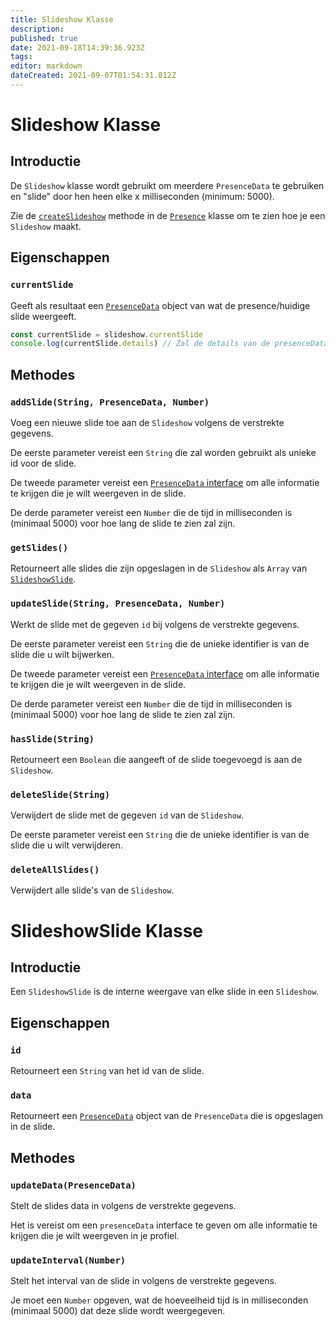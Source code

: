 ```yaml
---
title: Slideshow Klasse
description: 
published: true
date: 2021-09-18T14:39:36.923Z
tags: 
editor: markdown
dateCreated: 2021-09-07T01:54:31.812Z
---
```


# Slideshow Klasse

## Introductie

De `Slideshow` klasse wordt gebruikt om meerdere `PresenceData` te gebruiken en "slide" door hen heen elke x milliseconden (minimum: 5000).

Zie de [`createSlideshow`](/dev/presence/class#createslideshow) methode in de [`Presence`](/dev/presence/class) klasse om te zien hoe je een `Slideshow` maakt.

## Eigenschappen

### `currentSlide`

Geeft als resultaat een [`PresenceData`](/dev/presence/class#presencedata-interface) object van wat de presence/huidige slide weergeeft.

```typescript
const currentSlide = slideshow.currentSlide
console.log(currentSlide.details) // Zal de details van de presenceData loggen
```

## Methodes

### `addSlide(String, PresenceData, Number)`

Voeg een nieuwe slide toe aan de `Slideshow` volgens de verstrekte gegevens.

De eerste parameter vereist een `String` die zal worden gebruikt als unieke id voor de slide.

De tweede parameter vereist een [`PresenceData` interface](/dev/presence/class#presencedata-interface) om alle informatie te krijgen die je wilt weergeven in de slide.

De derde parameter vereist een `Number` die de tijd in milliseconden is (minimaal 5000) voor hoe lang de slide te zien zal zijn.

### `getSlides()`

Retourneert alle slides die zijn opgeslagen in de `Slideshow` als `Array` van [`SlideshowSlide`](#slideshowslide-class).

### `updateSlide(String, PresenceData, Number)`

Werkt de slide met de gegeven `id` bij volgens de verstrekte gegevens.

De eerste parameter vereist een `String` die de unieke identifier is van de slide die u wilt bijwerken.

De tweede parameter vereist een [`PresenceData` interface](/dev/presence/class#presencedata-interface) om alle informatie te krijgen die je wilt weergeven in de slide.

De derde parameter vereist een `Number` die de tijd in milliseconden is (minimaal 5000) voor hoe lang de slide te zien zal zijn.

### `hasSlide(String)`

Retourneert een `Boolean` die aangeeft of de slide toegevoegd is aan de `Slideshow`.

### `deleteSlide(String)`

Verwijdert de slide met de gegeven `id` van de `Slideshow`.

De eerste parameter vereist een `String` die de unieke identifier is van de slide die u wilt verwijderen.

### `deleteAllSlides()`

Verwijdert alle slide's van de `Slideshow`.

# SlideshowSlide Klasse

## Introductie

Een `SlideshowSlide` is de interne weergave van elke slide in een `Slideshow`.

## Eigenschappen

### `id`

Retourneert een `String` van het id van de slide.

### `data`

Retourneert een [`PresenceData`](/dev/presence/class#presencedata-interface) object van de `PresenceData` die is opgeslagen in de slide.

## Methodes

### `updateData(PresenceData)`

Stelt de slides data in volgens de verstrekte gegevens.

Het is vereist om een `presenceData` interface te geven om alle informatie te krijgen die je wilt weergeven in je profiel.

### `updateInterval(Number)`

Stelt het interval van de slide in volgens de verstrekte gegevens.

Je moet een `Number` opgeven, wat de hoeveelheid tijd is in milliseconden (minimaal 5000) dat deze slide wordt weergegeven.
